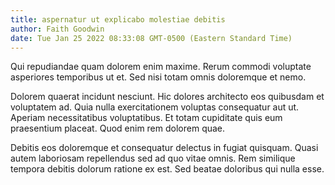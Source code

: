 ```yaml
---
title: aspernatur ut explicabo molestiae debitis
author: Faith Goodwin
date: Tue Jan 25 2022 08:33:08 GMT-0500 (Eastern Standard Time)
---
```

Qui repudiandae quam dolorem enim maxime. Rerum commodi voluptate asperiores temporibus ut et. Sed nisi totam omnis doloremque et nemo.

 Dolorem quaerat incidunt nesciunt. Hic dolores architecto eos quibusdam et voluptatem ad. Quia nulla exercitationem voluptas consequatur aut ut. Aperiam necessitatibus voluptatibus. Et totam cupiditate quis eum praesentium placeat. Quod enim rem dolorem quae.

 Debitis eos doloremque et consequatur delectus in fugiat quisquam. Quasi autem laboriosam repellendus sed ad quo vitae omnis. Rem similique tempora debitis dolorum ratione ex est. Sed beatae doloribus qui nulla esse.
